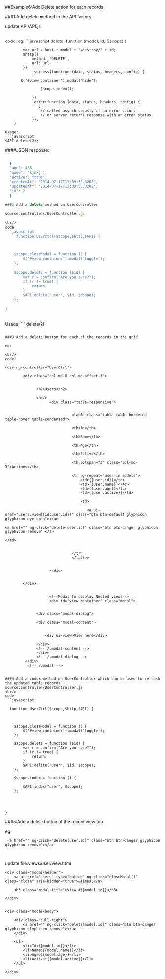##Example6:Add Delete action for each records
 
###1:Add delete method in the API factory


update:API/API.js

<br/>
code:
eg:
```javascript
  delete: function (model, id, $scope) {
  
            var url = host + model + "/destroy/" + id;
            $http({
                method: 'DELETE',
                url: url
            })
                .success(function (data, status, headers, config) {
                    
		   $('#view_container').modal('hide');
                    
                    $scope.index();
                
                })
                .error(function (data, status, headers, config) {
                   ;
                    // called asynchronously if an error occurs
                    // or server returns response with an error status.
                });
        }
```
Usage:
```javascript
$API.delete(2);

```

  ####JSON response:
```javascript

  {
  "age": 436,
  "name": "kjnkjn",
  "active": "true",
  "createdAt": "2014-07-17T12:09:58.820Z",
  "updatedAt": "2014-07-17T12:09:58.820Z",
  "id": 2
  }
  
###2:Add a delete method on UserController

source:controllers/UserController.js

<br/>
code:
```javascript
     function UserCtrl($scope,$http,$API) {
 


    $scope.closeModal = function () {
        $('#view_container').modal('toggle');
    };

    $scope.delete = function ($id) {
        var r = confirm("Are you sure?");
        if (r != true) {
            return;
        }
        $API.delete("user", $id, $scope);
    };
   
}
```
<br/>
Usage:
```
delete(2);

```

###3:Add a delete button for each of the records in the grid

eg:
```
 <a href="" ng-click="delete(user.id)" class="btn btn-danger glyphicon glyphicon-remove"></a>
 
```
<br/>
code:
```
    <div ng-controller="UserCtrl">

			<div class="col-md-8 col-md-offset-1">


				  <h2>Users</h2>
				
				  <hr/>
						<div class="table-responsive">
						
						
							      <table class="table table-bordered table-hover table-condensed">
								
								  <th>Id</th> 
								  
								  <th>Name</th> 
								  
								  <th>Age</th>
								  
								  <th>Active</th>
								  
								  <th colspan="3" class="col-md-3">Actions</th>
								  
								  <tr ng-repeat="user in models">
								      <td>{{user.id}}</td>
								      <td>{{user.name}}</td>
								      <td>{{user.age}}</td>
								      <td>{{user.active}}</td>
								      
								      <td>
								        
								         <a ui-sref="users.view({id:user.id})" class="btn btn-default glyphicon glyphicon-eye-open"></a>
                                                                         <a href="" ng-click="delete(user.id)" class="btn btn-danger glyphicon glyphicon-remove"></a>
                                                                      </td>
								      

								  </tr>
							      </table>
						    

						</div>

		      
			</div>
       
       
                        <!--Modal to display Nested views-->
                        <div id="view_container" class="modal">


			      <div class="modal-dialog">

				  <div class="modal-content">


				      <div ui-view>View here</div>

				  </div>
				  <!-- /.modal-content -->
			      </div>
			      <!-- /.modal-dialog -->
			 </div>
			  <!-- /.modal -->
</div><!--End UserCtrl-->

```

###4.Add a index method on UserController which can be used to refresh the updated table records
source:controller/UserController.js
<br/>
code:
```javascript

  function UserCtrl($scope,$http,$API) {
 


    $scope.closeModal = function () {
        $('#view_container').modal('toggle');
    };

    $scope.delete = function ($id) {
        var r = confirm("Are you sure?");
        if (r != true) {
            return;
        }
        $API.delete("user", $id, $scope);
    };
    
    $scope.index = function () {
      
        $API.index("user", $scope);
    };



   
}

```

###5:Add a delete button at the record view too

eg:
```
 <a href="" ng-click="delete(user.id)" class="btn btn-danger glyphicon glyphicon-remove"></a>
 
```
<br/>
update file:views/user/view.html

```
<div class="modal-header">
    <a ui-sref="users" type="button" ng-click="closeModal()" class="close" aria-hidden="true">&times;</a>

    <h3 class="modal-title">View #{{model.id}}</h3>

</div>


<div class="modal-body">

    <div class="pull-right">
        <a href="" ng-click="delete(model.id)" class="btn btn-danger glyphicon glyphicon-remove"></a>
    </div>
    
    <ul>
        <li>Id:{{model.id}}</li>
        <li>Name:{{model.name}}</li>
        <li>Age:{{model.age}}</li>
        <li>Active:{{model.active}}</li>
    </ul>

</div>
```
